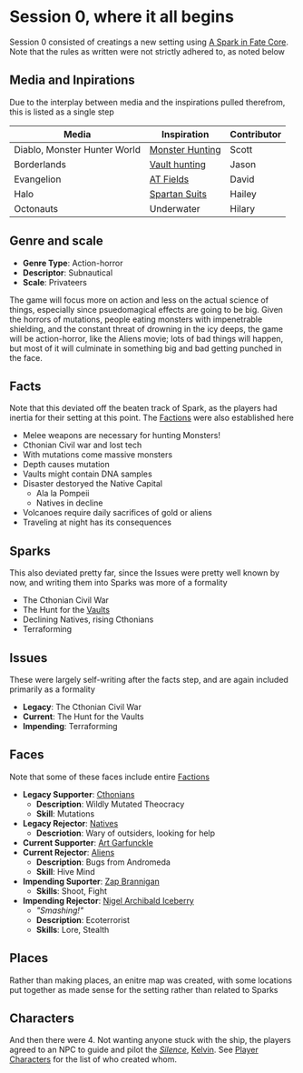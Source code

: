 # Session 0, where it all begins
Session 0 consisted of creatings a new setting using [A Spark in Fate Core](http://www.genesisoflegend.com/PDF/A_Spark_In_Fate_Core-Setting_Creation_System.pdf). Note that the rules as written were not strictly adhered to, as noted below

## Media and Inpirations
Due to the interplay between media and the inspirations pulled therefrom, this is listed as a single step

| Media | Inspiration | Contributor |
| ----- | ----------- | ----------- |
| Diablo, Monster Hunter World | [Monster Hunting](../Details/Monsters.md) | Scott |
| Borderlands | [Vault hunting](../Details/Vaults.md) | Jason |
| Evangelion | [AT Fields](../Details/ATFields.md) | David |
| Halo | [Spartan Suits](../Details/SpartanSuits.md) | Hailey |
| Octonauts | Underwater | Hilary |

## Genre and scale 
* **Genre Type**: Action-horror
* **Descriptor**: Subnautical
* **Scale**: Privateers

The game will focus more on action and less on the actual science of things, especially since psuedomagical effects are going to be big. Given the horrors of mutations, people eating monsters with impenetrable shielding, and the constant threat of drowning in the icy deeps, the game will be action-horror, like the Aliens movie; lots of bad things will happen, but most of it will culminate in something big and bad getting punched in the face.

## Facts
Note that this deviated off the beaten track of Spark, as the players had inertia for their setting at this point. The [Factions](../Factions/Factions.md) were also established here
* Melee weapons are necessary for hunting Monsters!
* Cthonian Civil war and lost tech
* With mutations come massive monsters
* Depth causes mutation
* Vaults might contain DNA samples
* Disaster destoryed the Native Capital
  * Ala la Pompeii
  * Natives in decline
* Volcanoes require daily sacrifices of gold or aliens
* Traveling at night has its consequences

## Sparks
This also deviated pretty far, since the Issues were pretty well known by now, and writing them into Sparks was more of a formality
* The Cthonian Civil War
* The Hunt for the [Vaults](../Details/Vaults.md)
* Declining Natives, rising Cthonians
* Terraforming

## Issues
These were largely self-writing after the facts step, and are again included primarily as a formality
* **Legacy**: The Cthonian Civil War
* **Current**: The Hunt for the Vaults
* **Impending**: Terraforming

## Faces
Note that some of these faces include entire [Factions](../Factions/Factions.md)
* **Legacy Supporter**: [Cthonians](../Faction/Cthonians.md)
  * **Description**: Wildly Mutated Theocracy
  * **Skill**: Mutations
* **Legacy Rejector**: [Natives](../Factions/Natives.md)
  * **Descriotion**: Wary of outsiders, looking for help
* **Current Supporter**: [Art Garfunckle](../Characters/ArtGarfunckle.md)
* **Current Rejector**: [Aliens](../Factions/Aliens.md)
  * **Description**: Bugs from Andromeda
  * **Skill**: Hive Mind
* **Impending Suporter**: [Zap Brannigan](../Characters/ZapBrannigan.md)
  * **Skills**: Shoot, Fight
* **Impending Rejector**: [Nigel Archibald Iceberry](../Characters/NigelIceberry.md)
  * *"Smashing!"*
  * **Description**: Ecoterrorist
  * **Skills**: Lore, Stealth

## Places
Rather than making places, an enitre map was created, with some locations put together as made sense for the setting rather than related to Sparks

## Characters
And then there were 4. Not wanting anyone stuck with the ship, the players agreed to an NPC to guide and pilot the [*Silence*](../Factions/Silence.md), [Kelvin](../Characters/Kelvin.md). See [Player Characters](../Characters/PlayerCharacters.md) for the list of who created whom.